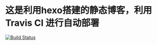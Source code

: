 # 这是利用hexo搭建的静态博客，利用Travis CI 进行自动部署

[![Build Status](https://travis-ci.org/xinyi1091/xiaopingziblog.svg?branch=master)](https://travis-ci.org/xinyi1091/xiaopingziblog)